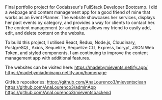 Final portfolio project for Codaisseur's FullStack Developer Bootcamp.
I did a webpage and content management app for a good friend of mine that works as an Event Planner.
The website showcases her services, displays her past events by category, and provides a way for clients to contact her. The content management (or admin) app allows my friend to easily add, edit, and delete content on the website.

To build this project, I utilised React, Redux, Node.js, Cloudinary, PostgreSQL, Axios, Sequelize, Sequelize CLI, Express, bcrypt, JSON Web Token, and styled components. I am continuing to improve the content management app with additional features.

The websites can be visited here: 
https://madebymievents.netlify.app/
https://madebymiadminapp.netlify.app/homepage

GitHub repositories: 
https://github.com/AnaLourenco3/mieventsclean 
https://github.com/AnaLourenco3/adminApp
https://github.com/AnaLourenco3/mieventsbackend
